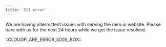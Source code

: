 ```yaml
---
title: '521 error'
---
```


We are having intermittent issues with serving the nem.io website. Please bare with us for the next 24 hours while we get the issue resolved.

::CLOUDFLARE_ERROR_500S_BOX::